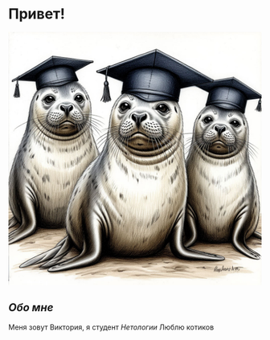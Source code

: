 # Привет!
![Котики](5e40dc16a3d11f0a834a6fc0cd66e61_1.jpeg)
## _Обо мне_
Меня зовут Виктория, я студент *Нетологии*
Люблю котиков


